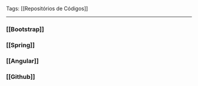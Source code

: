 
Tags: [[Repositórios de Códigos]]

----

### [[Bootstrap]]
### [[Spring]]
### [[Angular]]
### [[Github]]